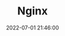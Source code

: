 ---
layout: default
title: Nginx
date: 2022-07-01 21:46:00
last_modified_at : 2022-07-01 21:46:00
parent: Msa
has_children: true
nav_order: 5
---